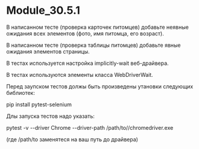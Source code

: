# Module_30.5.1
 
В написанном тесте (проверка карточек питомцев) добавьте неявные ожидания всех элементов (фото, имя питомца, его возраст).

В написанном тесте (проверка таблицы питомцев) добавьте явные ожидания элементов страницы.

В тестах используется настройка implicitly-wait веб-драйвера.

В тестах используются элементы класса WebDriverWait.

Перед заупском тестов должы быть произведены утановки следующих библиотек:

pip install pytest-selenium

Длы запуска тестов надо указать:

pytest -v --driver Chrome --driver-path /path/to//chromedriver.exe 

(где /path/to заменятеся на ваш путь до драйвера)
